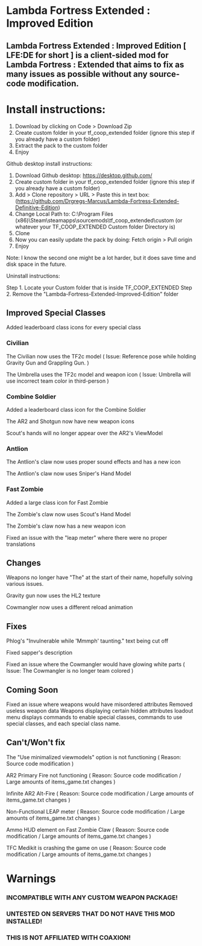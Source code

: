 # Lambda Fortress Extended : Improved Edition
## Lambda Fortress Extended : Improved Edition [ LFE:DE for short ] is a client-sided mod for Lambda Fortress : Extended that aims to fix as many issues as possible without any source-code modification.

# Install instructions:
1. Download by clicking on Code > Download Zip
2. Create custom folder in your tf_coop_extended folder (ignore this step if you already have a custom folder)
3. Extract the pack to the custom folder
4. Enjoy
 
 
 
Github desktop install instructions:
1. Download Github desktop: https://desktop.github.com/
2. Create custom folder in your tf_coop_extended folder (ignore this step if you already have a custom folder)
3. Add > Clone repository > URL > Paste this in text box:(https://github.com/Drgregs-Marcus/Lambda-Fortress-Extended-Definitive-Edition)
4. Change Local Path to: C:\Program Files (x86)\Steam\steamapps\sourcemods\tf_coop_extended\custom (or whatever your TF_COOP_EXTENDED Custom folder Directory is)
5. Clone
6. Now you can easily update the pack by doing: Fetch origin > Pull origin
7. Enjoy
 
Note: I know the second one might be a lot harder, but it does save time and disk space in the future.
 
Uninstall instructions:
 
Step 1. Locate your Custom folder that is inside TF_COOP_EXTENDED 
Step 2. Remove the "Lambda-Fortress-Extended-Improved-Edition" folder
 



## Improved Special Classes

Added leaderboard class icons for every special class

### Civilian

The Civilian now uses the TF2c model ( Issue: Reference pose while holding Gravity Gun and Grappling Gun. )

The Umbrella uses the TF2c model and weapon icon ( Issue: Umbrella will use incorrect team color in third-person )

### Combine Soldier

Added a leaderboard class icon for the Combine Soldier

The AR2 and Shotgun now have new weapon icons

Scout's hands will no longer appear over the AR2's ViewModel

### Antlion

The Antlion's claw now uses proper sound effects and has a new icon

The Antlion's claw now uses Sniper's Hand Model

### Fast Zombie

Added a large class icon for Fast Zombie

The Zombie's claw now uses Scout's Hand Model

The Zombie's claw now has a new weapon icon

Fixed an issue with the "leap meter" where there were no proper translations


## Changes


Weapons no longer have "The" at the start of their name, hopefully solving various issues.

Gravity gun now uses the HL2 texture

Cowmangler now uses a different reload animation

## Fixes


Phlog's "Invulnerable while 'Mmmph' taunting." text being cut off

Fixed sapper's description

Fixed an issue where the Cowmangler would have glowing white parts ( Issue: The Cowmangler is no longer team colored )

## Coming Soon

Fixed an issue where weapons would have misordered attributes
Removed useless weapon data
Weapons displaying certain hidden attributes
loadout menu displays commands to enable special classes, commands to use special classes, and each special class name.


## Can't/Won't fix


The "Use minimalized viewmodels" option is not functioning ( Reason: Source code modification )

AR2 Primary Fire not functioning ( Reason: Source code modification / Large amounts of items_game.txt changes )

Infinite AR2 Alt-Fire ( Reason: Source code modification / Large amounts of items_game.txt changes )

Non-Functional LEAP meter ( Reason: Source code modification / Large amounts of items_game.txt changes )

Ammo HUD element on Fast Zombie Claw ( Reason: Source code modification / Large amounts of items_game.txt changes )

TFC Medikit is crashing the game on use ( Reason: Source code modification / Large amounts of items_game.txt changes )

# Warnings
### INCOMPATIBLE WITH ANY CUSTOM WEAPON PACKAGE!

### UNTESTED ON SERVERS THAT DO NOT HAVE THIS MOD INSTALLED!

### THIS IS NOT AFFILIATED WITH COAXION!


